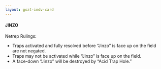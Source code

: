 ```yaml
---
layout: goat-indv-card
---
```


#### JINZO

Netrep Rulings:

*   Traps activated and fully resolved before “Jinzo” is face up on the field are not negated.
*   Traps may not be activated while “Jinzo” is face up on the field.
*   A face-down “Jinzo” will be destroyed by “Acid Trap Hole.”